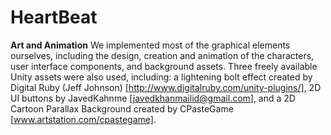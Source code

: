 # HeartBeat

**Art and Animation**
We implemented most of the graphical elements ourselves, including the design, creation and animation of the characters, user interface components, and background assets. Three freely available Unity assets were also used, including: a lightening bolt effect created by Digital Ruby (Jeff Johnson) [http://www.digitalruby.com/unity-plugins/], 2D UI buttons by JavedKahnme [javedkhanmailid@gmail.com], and a 2D Cartoon Parallax Background created by CPasteGame [www.artstation.com/cpastegame].
